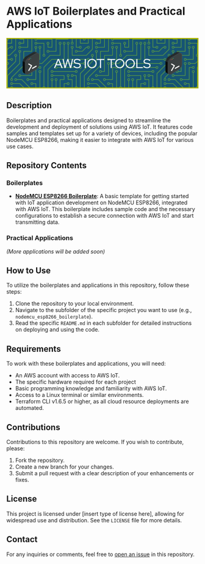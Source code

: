 # AWS IoT Boilerplates and Practical Applications

![Github Header Image](./assets/github-header-image-light.png)

## Description

Boilerplates and practical applications designed to streamline the development and deployment of solutions using AWS IoT. It features code samples and templates set up for a variety of devices, including the popular NodeMCU ESP8266, making it easier to integrate with AWS IoT for various use cases.

## Repository Contents

### Boilerplates

- **[NodeMCU ESP8266 Boilerplate](./nodemcu_esp8266_boilerplate)**: A basic template for getting started with IoT application development on NodeMCU ESP8266, integrated with AWS IoT. This boilerplate includes sample code and the necessary configurations to establish a secure connection with AWS IoT and start transmitting data.

### Practical Applications

_(More applications will be added soon)_

## How to Use

To utilize the boilerplates and applications in this repository, follow these steps:

1. Clone the repository to your local environment.
2. Navigate to the subfolder of the specific project you want to use (e.g., `nodemcu_esp8266_boilerplate`).
3. Read the specific `README.md` in each subfolder for detailed instructions on deploying and using the code.

## Requirements

To work with these boilerplates and applications, you will need:

- An AWS account with access to AWS IoT.
- The specific hardware required for each project
- Basic programming knowledge and familiarity with AWS IoT.
- Access to a Linux terminal or similar environments.
- Terraform CLI v1.6.5 or higher, as all cloud resource deployments are automated.

## Contributions

Contributions to this repository are welcome. If you wish to contribute, please:

1. Fork the repository.
2. Create a new branch for your changes.
3. Submit a pull request with a clear description of your enhancements or fixes.

## License

This project is licensed under [insert type of license here], allowing for widespread use and distribution. See the `LICENSE` file for more details.

## Contact

For any inquiries or comments, feel free to [open an issue](https://github.com/cgustav/aws-iot-tools/issues) in this repository.
